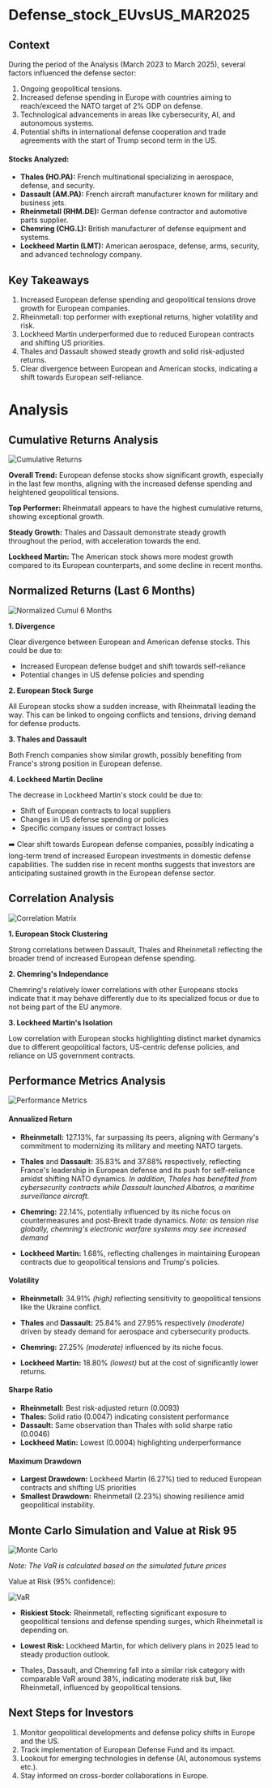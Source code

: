 # Defense_stock_EUvsUS_MAR2025

## Context
During the period of the Analysis (March 2023 to March 2025), several factors influenced the defense sector:
1. Ongoing geopolitical tensions.
2. Increased defense spending in Europe with countries aiming to reach/exceed the NATO target of 2% GDP on defense.
3. Technological advancements in areas like cybersecurity, AI, and autonomous systems.
4. Potential shifts in international defense cooperation and trade agreements with the start of Trump second term in the US.

#### Stocks Analyzed:
* **Thales (HO.PA):** French multinational specializing in aerospace, defense, and security.
* **Dassault (AM.PA):** French aircraft manufacturer known for military and business jets.
* **Rheinmetall (RHM.DE):** German defense contractor and automotive parts supplier.
* **Chemring (CHG.L):** British manufacturer of defense equipment and systems.
* **Lockheed Martin (LMT):** American aerospace, defense, arms, security, and advanced technology company.

## Key Takeaways
1. Increased European defense spending and geopolitical tensions drove growth for European companies.
2. Rheinmetall: top performer with exeptional returns, higher volatility and risk.
3. Lockheed Martin underperformed due to reduced European contracts and shifting US priorities.
4. Thales and Dassault showed steady growth and solid risk-adjusted returns.
5. Clear divergence between European and American stocks, indicating a shift towards European self-reliance.

# Analysis
## Cumulative Returns Analysis
![Cumulative Returns](image.png) 

**Overall Trend:** European defense stocks show significant growth, especially in the last few months, aligning with the increased defense spending and heightened geopolitical tensions.

**Top Performer:** Rheinmatall appears to have the highest cumulative returns, showing exceptional growth.

**Steady Growth:** Thales and Dassault demonstrate steady growth throughout the period, with acceleration towards the end.

**Lockheed Martin:** The American stock shows more modest growth compared to its European counterparts, and some decline in recent months.

## Normalized Returns (Last 6 Months)
![Normalized Cumul 6 Months](image-1.png)

**1. Divergence**

Clear divergence between European and American defense stocks. This could be due to:
* Increased European defense budget and shift towards self-reliance
* Potential changes in US defense policies and spending

**2. European Stock Surge**

All European stocks show a sudden increase, with Rheinmatall leading the way. This can be linked to ongoing conflicts and tensions, driving demand for defense products.

**3. Thales and Dassault**

Both French companies show similar growth, possibly benefiting from France's strong position in European defense.

**4. Lockheed Martin Decline**

The decrease in Lockheed Martin's stock could be due to:
* Shift of European contracts to local suppliers
* Changes in US defense spending or policies
* Specific company issues or contract losses

➡️ Clear shift towards European defense companies, possibly indicating a long-term trend of increased European investments in domestic defense capabilities. The sudden rise in recent months suggests that investors are anticipating sustained growth in the European defense sector.

## Correlation Analysis
![Correlation Matrix](image-2.png)

**1. European Stock Clustering**

Strong correlations between Dassault, Thales and Rheinmetall reflecting the broader trend of increased European defense spending.

**2. Chemring's Independance**

Chemring's relatively lower correlations with other Europeans stocks indicate that it may behave differently due to its specialized focus or due to not being part of the EU anymore.


**3. Lockheed Martin's Isolation**

Low  correlation with European stocks highlighting distinct market dynamics due to different geopolitical factors, US-centric defense policies, and reliance on US government contracts.

## Performance Metrics Analysis
![Performance Metrics](image-3.png)

#### Annualized Return

* **Rheinmetall:** 127.13%, far surpassing its peers, aligning with Germany's commitment to modernizing its military and meeting NATO targets.

* **Thales** and **Dassault:** 35.83% and 37.88% respectively, reflecting France's leadership in European defense and its push for self-reliance amidst shifting NATO dynamics. *In addition, Thales has benefited from cybersecurity contracts while Dassault launched Albatros, a maritime surveillance aircraft.*

* **Chemring:** 22.14%, potentially influenced by its niche focus on countermeasures and post-Brexit trade dynamics.
*Note: as tension rise globally, chemring's electronic warfare systems may see increased demand*

* **Lockheed Martin:** 1.68%, reflecting challenges in maintaining European contracts due to geopolitical tensions and Trump's policies.

#### Volatility
* **Rheinmetall:** 34.91% *(high)* reflecting sensitivity to geopolitical tensions like the Ukraine conflict.

* **Thales** and **Dassault:** 25.84% and 27.95% respectively *(moderate)* driven by steady demand for aerospace and cybersecurity products.

* **Chemring:** 27.25% *(moderate)* influenced by its niche focus.

* **Lockheed Martin:** 18.80% *(lowest)* but at the cost of significantly lower returns.

#### Sharpe Ratio
* **Rheinmetall:** Best risk-adjusted return (0.0093)
* **Thales:** Solid ratio (0.0047) indicating consistent performance
* **Dassault:** Same observation than Thales with solid sharpe ratio (0.0046)
* **Lockheed Matin:** Lowest (0.0004) highlighting underperformance

#### Maximum Drawdown
* **Largest Drawdown:** Lockheed Martin (6.27%) tied to reduced European contracts and shifting US priorities
* **Smallest Drawdown:** Rheinmetall (2.23%) showing resilience amid geopolitical instability.

## Monte Carlo Simulation and Value at Risk 95
![Monte Carlo](image-4.png)

*Note: The VaR is calculated based on the simulated future prices*

Value at Risk (95% confidence):

![VaR](image-6.png)

* **Riskiest Stock:** Rheinmetall, reflecting significant exposure to geopolitical tensions and defense spending surges, which Rheinmetall is depending on.

* **Lowest Risk:** Lockheed Martin, for which delivery plans in 2025 lead to steady production outlook.

* Thales, Dassault, and Chemring fall into a similar risk category with comparable VaR around 38%, indicating moderate risk but, like Rheinmetall, influenced by geopolitical tensions.

## Next Steps for Investors
1. Monitor geopolitical developments and defense policy shifts in Europe and the US.
2. Track implementation of European Defense Fund and its impact.
3. Lookout for emerging technologies in defense (AI, autonomous systems etc.).
4. Stay informed on cross-border collaborations in Europe.